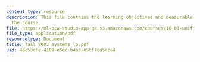 ```yaml
---
content_type: resource
description: This file contains the learning objectives and measurable outcomes for
  the course.
file: https://ol-ocw-studio-app-qa.s3.amazonaws.com/courses/16-01-unified-engineering-i-ii-iii-iv-fall-2005-spring-2006/4dc53cfe4109e5ecb4a3e5cf7ca5ace4_fall_2003_systems_lo.pdf
file_type: application/pdf
resourcetype: Document
title: fall_2003_systems_lo.pdf
uid: 4dc53cfe-4109-e5ec-b4a3-e5cf7ca5ace4
---
```

